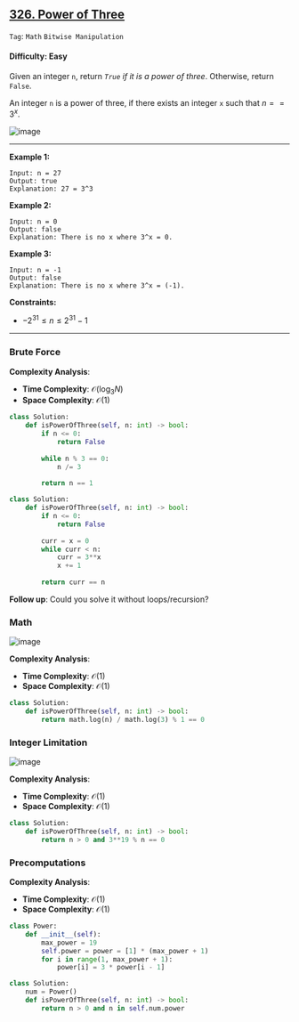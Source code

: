 ## [326. Power of Three](https://leetcode.com/problems/power-of-three)

```Tag```: ```Math``` ```Bitwise Manipulation```

#### Difficulty: Easy

Given an integer ```n```, return _```True``` if it is a power of three_. Otherwise, return ```False```.

An integer ```n``` is a power of three, if there exists an integer ```x``` such that $n == 3^x$.

![image](https://github.com/quananhle/Python/assets/35042430/adf87282-40db-4efa-8720-21bf63902bc5)

---

__Example 1:__
```
Input: n = 27
Output: true
Explanation: 27 = 3^3
```

__Example 2:__
```
Input: n = 0
Output: false
Explanation: There is no x where 3^x = 0.
```

__Example 3:__
```
Input: n = -1
Output: false
Explanation: There is no x where 3^x = (-1).
```

__Constraints:__

- $-2^{31} \le n \le 2^{31} - 1$

---

### Brute Force

__Complexity Analysis__:

- __Time Complexity__: $\mathcal{O}(\log_3{N})$
- __Space Complexity__: $\mathcal{O}(1)$

```Python
class Solution:
    def isPowerOfThree(self, n: int) -> bool:
        if n <= 0:
            return False
        
        while n % 3 == 0:
            n /= 3
        
        return n == 1
```

```Python
class Solution:
    def isPowerOfThree(self, n: int) -> bool:
        if n <= 0:
            return False
        
        curr = x = 0
        while curr < n:
            curr = 3**x
            x += 1
        
        return curr == n
```

__Follow up__: Could you solve it without loops/recursion?

### Math

![image](https://github.com/quananhle/Python/assets/35042430/09f830f0-d2b0-42dd-aca7-6560301e6735)

__Complexity Analysis__:

- __Time Complexity__: $\mathcal{O}(1)$
- __Space Complexity__: $\mathcal{O}(1)$

```Python
class Solution:
    def isPowerOfThree(self, n: int) -> bool:
        return math.log(n) / math.log(3) % 1 == 0
```  

### Integer Limitation

![image](https://github.com/quananhle/Python/assets/35042430/22ac43c3-4687-41ed-918c-74c71f000fc5)

__Complexity Analysis__:

- __Time Complexity__: $\mathcal{O}(1)$
- __Space Complexity__: $\mathcal{O}(1)$

```Python
class Solution:
    def isPowerOfThree(self, n: int) -> bool:
        return n > 0 and 3**19 % n == 0
```

### Precomputations

__Complexity Analysis__:

- __Time Complexity__: $\mathcal{O}(1)$
- __Space Complexity__: $\mathcal{O}(1)$

```Python
class Power:
    def __init__(self):
        max_power = 19
        self.power = power = [1] * (max_power + 1)
        for i in range(1, max_power + 1):
            power[i] = 3 * power[i - 1]

class Solution:
    num = Power()
    def isPowerOfThree(self, n: int) -> bool:
        return n > 0 and n in self.num.power
```
